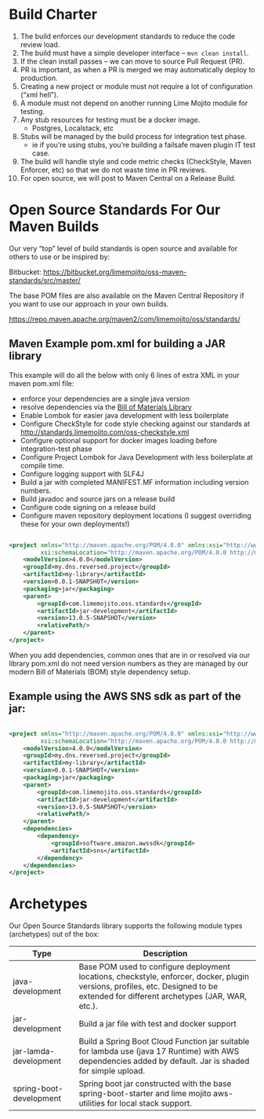 # Build Charter

1. The build enforces our development standards to reduce the code review load.
1. The build must have a simple developer interface – ```mvn clean install```.
1. If the clean install passes – we can move to source Pull Request (PR).
1. PR is important, as when a PR is merged we may automatically deploy to production.
1. Creating a new project or module must not require a lot of configuration (“xml hell”).
1. A module must not depend on another running Lime Mojito module for testing.
1. Any stub resources for testing must be a docker image.
    * Postgres, Localstack, etc
1. Stubs will be managed by the build process for integration test phase.
    * ie if you’re using stubs, you’re building a failsafe maven plugin IT test case.
1. The build will handle style and code metric checks (CheckStyle, Maven Enforcer, etc) so that we do not waste time in
   PR reviews.
1. For open source, we will post to Maven Central on a Release Build.

# Open Source Standards For Our Maven Builds

Our very “top” level of build standards is open source and available for others to use or be inspired by:

Bitbucket: https://bitbucket.org/limemojito/oss-maven-standards/src/master/

The base POM files are also available on the Maven Central Repository if you want to use our approach in your own
builds.

https://repo.maven.apache.org/maven2/com/limemojito/oss/standards/

## Maven Example pom.xml for building a JAR library

This example will do all the below with only 6 lines of extra XML in your maven pom.xml file:

* enforce your dependencies are a single java version
* resolve dependencies via the [Bill of Materials Library](./library/pom.xml)
* Enable Lombok for easier java development with less boilerplate
* Configure CheckStyle for code style checking against our standards
  at http://standards.limemojito.com/oss-checkstyle.xml
* Configure optional support for docker images loading before integration-test phase
*  Configure Project Lombok for Java Development with less boilerplate at compile time.
*  Configure logging support with SLF4J
*  Build a jar with completed MANIFEST.MF information including version numbers.
*  Build javadoc and source jars on a release build
* Configure code signing on a release build
* Configure maven repository deployment locations (I suggest overriding these for your own deployments!)

```xml 

<project xmlns="http://maven.apache.org/POM/4.0.0" xmlns:xsi="http://www.w3.org/2001/XMLSchema-instance"
         xsi:schemaLocation="http://maven.apache.org/POM/4.0.0 http://maven.apache.org/xsd/maven-4.0.0.xsd">
    <modelVersion>4.0.0</modelVersion>
    <groupId>my.dns.reversed.project</groupId>
    <artifactId>my-library</artifactId>
    <version>0.0.1-SNAPSHOT</version>
    <packaging>jar</packaging>
    <parent>
        <groupId>com.limemojito.oss.standards</groupId>
        <artifactId>jar-development</artifactId>
        <version>13.0.5-SNAPSHOT</version>
        <relativePath/>
    </parent>
</project>
```

When you add dependencies, common ones that are in or resolved via our library pom.xml do not need version numbers as
they are managed by our modern Bill of Materials (BOM) style dependency setup.

## Example using the AWS SNS sdk as part of the jar:

```xml 

<project xmlns="http://maven.apache.org/POM/4.0.0" xmlns:xsi="http://www.w3.org/2001/XMLSchema-instance"
         xsi:schemaLocation="http://maven.apache.org/POM/4.0.0 http://maven.apache.org/xsd/maven-4.0.0.xsd">
    <modelVersion>4.0.0</modelVersion>
    <groupId>my.dns.reversed.project</groupId>
    <artifactId>my-library</artifactId>
    <version>0.0.1-SNAPSHOT</version>
    <packaging>jar</packaging>
    <parent>
        <groupId>com.limemojito.oss.standards</groupId>
        <artifactId>jar-development</artifactId>
        <version>13.0.5-SNAPSHOT</version>
        <relativePath/>
    </parent>
    <dependencies>
        <dependency>
            <groupId>software.amazon.awssdk</groupId>
            <artifactId>sns</artifactId>
        </dependency>
    </dependencies>
</project>
```
                         
# Archetypes
Our Open Source Standards library supports the following module types (archetypes) out of the box:

| Type                     | Description                                                                                                                                                                       |
|--------------------------|-----------------------------------------------------------------------------------------------------------------------------------------------------------------------------------|
| java-development	        | Base POM used to configure deployment locations, checkstyle, enforcer, docker, plugin versions, profiles, etc. Designed to be extended for different archetypes (JAR, WAR, etc.). 
| jar-development	         | Build a jar file with test and docker support                                                                                                                                     
| jar-lamda-development	   | Build a Spring Boot Cloud Function jar suitable for lambda use (java 17 Runtime) with AWS dependencies added by default. Jar is shaded for simple upload.                         
| spring-boot-development	 | Spring boot jar constructed with the base spring-boot-starter and lime mojito aws-utilities for local stack support.                                                            

